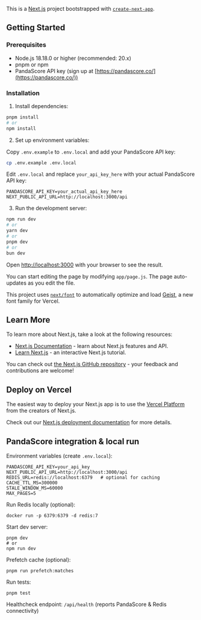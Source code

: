 This is a [Next.js](https://nextjs.org) project bootstrapped with [`create-next-app`](https://github.com/vercel/next.js/tree/canary/packages/create-next-app).

## Getting Started

### Prerequisites

- Node.js 18.18.0 or higher (recommended: 20.x)
- pnpm or npm
- PandaScore API key (sign up at [https://pandascore.co/](https://pandascore.co/))

### Installation

1. Install dependencies:

```bash
pnpm install
# or
npm install
```

2. Set up environment variables:

Copy `.env.example` to `.env.local` and add your PandaScore API key:

```bash
cp .env.example .env.local
```

Edit `.env.local` and replace `your_api_key_here` with your actual PandaScore API key:

```env
PANDASCORE_API_KEY=your_actual_api_key_here
NEXT_PUBLIC_API_URL=http://localhost:3000/api
```

3. Run the development server:

```bash
npm run dev
# or
yarn dev
# or
pnpm dev
# or
bun dev
```

Open [http://localhost:3000](http://localhost:3000) with your browser to see the result.

You can start editing the page by modifying `app/page.js`. The page auto-updates as you edit the file.

This project uses [`next/font`](https://nextjs.org/docs/app/building-your-application/optimizing/fonts) to automatically optimize and load [Geist](https://vercel.com/font), a new font family for Vercel.

## Learn More

To learn more about Next.js, take a look at the following resources:

- [Next.js Documentation](https://nextjs.org/docs) - learn about Next.js features and API.
- [Learn Next.js](https://nextjs.org/learn) - an interactive Next.js tutorial.

You can check out [the Next.js GitHub repository](https://github.com/vercel/next.js) - your feedback and contributions are welcome!

## Deploy on Vercel

The easiest way to deploy your Next.js app is to use the [Vercel Platform](https://vercel.com/new?utm_medium=default-template&filter=next.js&utm_source=create-next-app&utm_campaign=create-next-app-readme) from the creators of Next.js.

Check out our [Next.js deployment documentation](https://nextjs.org/docs/app/building-your-application/deploying) for more details.

## PandaScore integration & local run

Environment variables (create `.env.local`):

```
PANDASCORE_API_KEY=your_api_key
NEXT_PUBLIC_API_URL=http://localhost:3000/api
REDIS_URL=redis://localhost:6379   # optional for caching
CACHE_TTL_MS=300000
STALE_WINDOW_MS=60000
MAX_PAGES=5
```

Run Redis locally (optional):

```
docker run -p 6379:6379 -d redis:7
```

Start dev server:

```
pnpm dev
# or
npm run dev
```

Prefetch cache (optional):

```
pnpm run prefetch:matches
```

Run tests:

```
pnpm test
```

Healthcheck endpoint: `/api/health` (reports PandaScore & Redis connectivity)

